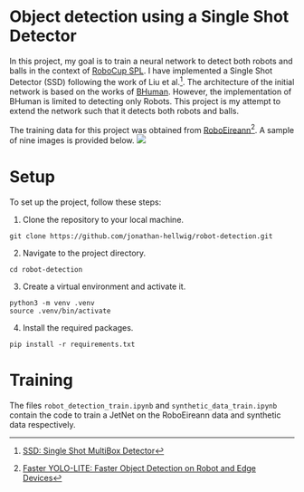 # Object detection using a Single Shot Detector

In this project, my goal is to train a neural network to detect both robots and balls in the context of [RoboCup SPL](https://spl.robocup.org/).
I have implemented a Single Shot Detector (SSD) following the work of Liu et al.[^1]. The architecture of the initial network is based on the works of [BHuman](https://github.com/bhuman/BHumanCodeRelease).
However, the implementation of BHuman is limited to detecting only Robots. This project is my attempt to extend the network such that it detects both robots and balls.

The training data for this project was obtained from [RoboEireann](https://roboeireann.maynoothuniversity.ie/research/SPLObjDetectDatasetV2.zip)[^2]. A sample of nine images is provided below.
![](visualization/example.png)
[^1]:[SSD: Single Shot MultiBox Detector](https://arxiv.org/abs/1512.02325)
[^2]:[Faster YOLO-LITE: Faster Object Detection on Robot and Edge Devices](https://link.springer.com/chapter/10.1007/978-3-030-98682-7_19)

# Setup

To set up the project, follow these steps:

1. Clone the repository to your local machine.

```
git clone https://github.com/jonathan-hellwig/robot-detection.git
```

2. Navigate to the project directory.

```
cd robot-detection
```

3. Create a virtual environment and activate it.

```
python3 -m venv .venv
source .venv/bin/activate
```

4. Install the required packages.

```
pip install -r requirements.txt
```
# Training

The files `robot_detection_train.ipynb` and `synthetic_data_train.ipynb` contain the code to train a JetNet on the RoboEireann data and synthetic data respectively.
